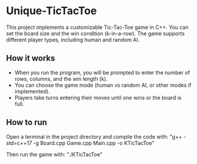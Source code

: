 # Unique-TicTacToe

This project implements a customizable Tic-Tac-Toe game in C++. You can set the board size and the win condition (k-in-a-row). The game supports different player types, including human and random AI.

## How it works

- When you run the program, you will be prompted to enter the number of rows, columns, and the win length (k).
- You can choose the game mode (human vs random AI, or other modes if implemented).
- Players take turns entering their moves until one wins or the board is full.

## How to run

Open a terminal in the project directory and compile the code with:
"g++ -std=c++17 -g Board.cpp Game.cpp Main.cpp -o KTicTacToe"

Then run the game with:
"./KTicTacToe"
